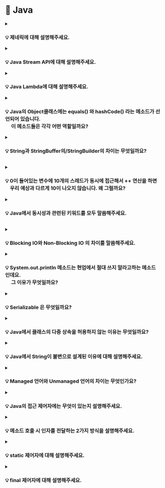 # 📃 Java


<details>
<summary><strong><h3> 💡 제네릭에 대해 설명해주세요. </h3></strong></summary>
<div markdown="1">

    클래스나 메소드에서 사용할 내부 데이터 타입을 컴파일 시에 미리 지정하는 방법

### 📌 제네릭은 왜 사용하나요?
- 제네릭은 컴파일 타임에 타입 검사를 실행하기 때문에, <strong>런타임에 타입 안정성</strong>을 보장한다.  
    (런타임에 발생할 수 있는 ClassCastException을 컴파일 타임에서 체크 가능)

- 제네릭은 미리 타입을 지정하기 때문에, 런타임 시점에서 반환 값에 대한 타입 변환 및 타입 검사에 들어가는 오버헤드를 줄일 수 있다.

<br>

### 📌 제네릭의 변성에 대해 설명해주세요.

    🔥 제네릭은 기본적으로 무공변이다.

    어떠한 T 타입의 공변성을 허용하려면 <? extend T>를 사용한다.
    어떠한 T 타입의 반공변성을 허용하려면 <? super T>를 사용한다.

<br>

### 📌변성과 공변/반공변/무공변에 대해 설명해주세요.

<strong>변성</strong>은 타입의 상속 계층 관계에서 서로 다른 타입 간에 어떤 관계가 있는지를 나타태는 지표이다.

<br>

<strong>공변</strong> : `S` 가 `T` 의 하위 타입이면,
`List<S>` 는 `List<T>` 의 하위 타입이다.

<strong>반공변</strong> : `S` 가 `T`의 하위 타입이면,
T[] 는 S[] 의 하위 타입이다. (공변의 반대) 
`List<T>` 는 `List<S>` 의 하위 타입이다. (공변의 반대)

<strong>무공변</strong> : `S` 와 `T` 는 서로 관계가 없다.
`List<S>` 와 `List<T>` 는 서로 다른 타입이다.

<br>

</div>
</details>

<details>
<summary><strong><h3> 💡 Java Stream API에 대해 설명해주세요.</h3></strong></summary>
<div markdown="1">
</div>

    Stream API는 컬렉션 / 배열에 저장된 요소들을 하나씩 참조하면서 반복적으로 처리할 수 있는 기능을 제공한다.


<br>

### 📌 Java Stream API의 특징에는 무엇이 있나요?


### 1️⃣ 원본의 데이터를 변경하지 않는다.
    Stream API는 원본 데이터를 복사하여 별도의 Stream을 생성하기 때문에 원본 데이터를 변경하지 않는다.


### 2️⃣ Stream은 일회용이다.

    재 사용이 가능한 Collection과 달리, Stream API는 일회용이다.  

만약 닫힌 Stream을 재 사용한다면 IllegalStateException이 발생하게 되므로, 재 사용이 필요한 경우에는 Stream을 다시 생성해주어야 한다.

<br>


### 3️⃣ 내부 반복으로 작업을 처리한다.
외부 반복을 통해 작업하는 Collection과 달리, Stream은 <strong>내부 반복</strong>을 통해 작업을 수행한다.

![Alt text](image-2.png)

    🔥 내부 반복자는 멀티 코어 CPU를 최대한 활용하기 위해, 요소들을 분배시켜 병렬적으로 작업 할 수 있다.

![Alt text](image-3.png)

<br>

### 4️⃣ Stream은 쉬운 병렬 처리를 지원한다.
    parallelStream() 메소드를 호출하여 병렬 Stream을 생성함으로써 손쉽게 병렬 처리할 수 있다.


### 5️⃣ Stream은 지연 연산을 수행한다.

    데이터 처리를 필요로 할 때까지 연산을 지연시키고, 필요한 연산만 수행하여 성능을 최적화할 수 있다.

<br>

스트림 파이프라인을 실행하게 되면 JVM은 곧바로 스트림 연산을 실행시키지 않는다.  

<br>


최소한의 필수적인 작업만을 수행하고자, 즉 지연 연산을 위한 준비작업을 수행한다. 
1. 스트림 파이프라인이 어떠한 중간 연산과 최종 연산으로 구성 되어 있는지 검사한다.  

2. 검사 결과를 바탕으로 JVM은 어떠한 방식으로 최적화를 진행할지 미리 계획하고, 그 계획에 따라 스트림의 개별 요소에 대한 스트림 연산을 수행하게 된다.
   
<br>

🔥 스트림에서 제공하는 최적화 전략으로는 <strong>루프 퓨전</strong>과 <strong>쇼트 서킷</strong>이 대표적이다.

<br>
<details>
<summary><strong>[루프 퓨전]</strong></summary>
<div markdown="1">

<br>

    Stream 파이프라인에서 연속적으로 체이닝된 복수의 스트림 연산을 하나의 연산 과정으로 병합시키는 방법
</div>
</details>

<br>
<details>
<summary><strong>[쇼트 서킷]</strong></summary>
<div markdown="1">
<br>

    불필요한 연산을 의도적으로 수행하지 않음으로써 실행 속도를 높이는 기법
    
    Ex) limit과 같은 쇼트 서킷 연산을 활용하여 스트림의 일부 요소들에 대한 연산을 완전히 생략한다.


<br>

</div>
</details>

<br>
<br>


### 📌 Stream과 for-loop의 성능 차이를 비교해 주세요.

    🔥 일반적으로 for-loop이 Stream보다 빠르다.


<br>

**🤷🏻‍♀️ 왜 for문이 더 빠를까?**

1. Stream은 <strong>매개변수를 통한 값 복사</strong>를 통해 원본 데이터의 불변성을 지원한다.  

    이로 인해 메모리 사용 증가, 복사로 인한 오버헤드 등으로 속도가 상대적으로 느리다.

<br>

2. <strong>Stream은 내부 최적화가 상대적으로 부족하다.</strong> 
   
    for-loop는 오래 전부터 사용되온 문법이기 때문에,
    for-loop에 대한 JIT Compiler의 내부 최적화가 잘 되어있는 반면
    
    Stream은 Java8 이후에 도입된 기능으로, 상대적으로 내부 최적화가 부족하기 때문이다.

<br>

### Stream 사용 시, for-loop 대비 속도 손실을 줄이려면

✅ Collection이 되는 스트림 소스의 크기가 충분히 크거나,     

✅ 컴퓨팅 연산이 CPU-intensive할 정도로 비용이 매우 비싸거나,    

✅ 병렬 스트림을 사용한다면, 스트림 소스인 Collection은 split하기 쉬운 자료 구조여야 하며, 연산이 stateful하지 않아야 한다.

<br>

🔥 가독성 / 유지 보수의 측면과 성능적인 측면을 고려해서 for-loop 또는 Stream을 선택해 사용하자.

<br>
</details>


<details>
<summary><strong><h3> 💡 Java Lambda에 대해 설명해주세요. </h3></strong></summary>
<div markdown="1">
<br>
    
    🔥 함수를 하나의 식으로 표현한 것

<br>

-  **[특징]**
   - 람다식 내에서 사용되는 지역변수는 final이 붙지 않아도 상수로 간주된다.
   - 람다식으로 선언된 변수 명은 다른 변수명과 중복될 수 없다.

<br>

-  **[장점]**  

   <strong> 🤷🏻‍♀️ Java Lambda는 왜 만들어졌고, 어느 때 주로 사용할까요? </strong>

   - 개발자의 의도가 명확히 드러나 가독성이 높아진다.
   - 함수를 만드는 과정 없이 한번에 처리할 수 있어 생산성이 높아진다.
   - 병렬 처리가 용이하다.

<br>

- **[단점]**
  -  람다를 사용하면서 만든 익명 함수는 재 사용이 불가능하다.
  - 디버깅 시 함수 콜 스택 추적이 다소 어렵다

<br>
<br>

### 📌 람다가 사용하는 지역변수는 왜 Effectively Final 이어야 하는가?

<br>

    🔥 지역 변수가 스택에 저장되기 때문에 람다식에서 외부 지역 변수 값을 바로 참조하는 것에 제약이 있어 복사된 값을 이용하게 되는데,   
       이때, 멀티 쓰레드 환경에서 복사 될/복사된 값이 변경 가능 할 경우 이로 인한 동시성 이슈에 대응할 수 없기 때문이다.

<br>
<br>


람다식에는 다음과 같은 규칙이 존재한다.

    1️⃣ 람다식은 외부 block 에 있는 변수에 접근할 수 있다.
    2️⃣ 외부 block 에 있는 변수가 지역 변수 일 경우 final 혹은 *effectively final 인 경우에만 접근이 가능하다

<br>

<details>
<summary><strong>[effectively final]</strong></summary>
<div markdown="1">

<br>

Java 8 에 추가된 syntactic sugar 일종으로, 초기화 된 이후 값이 한번도 변경되지 않았다면 effectively final 이라고 할 수 있다. 


effectively final 변수는 final 키워드가 붙어있지 않았지만 final 키워드를 붙힌 것과 동일하게 컴파일러에서 처리한다. 

</div>
</details>


<br>
<br>


외부 변수로 지역 변수를 이용하는 람다식(Local Capturing lambda)은 다음과 같은 특징이 있다.

<strong>1️⃣ 람다식에서 사용되는 외부 지역 변수는 복사본이다.</strong>   

    → 메소드 내 지역 변수를 참조하는 람다식을 리턴하는 메소드가 있을 경우, 메소드 block 이 끝나면 지역 변수가 스택에서 제거 되므로 추후에 람다식이 수행될 때 참조할 수 없다.
    → 지역 변수를 관리하는 스레드와 람다식이 실행되는 스레드가 다를 수 있다.

<br>

<strong>2️⃣ 🔥 final 혹은 effectively final인 지역 변수만 람다식에서 사용할 수 있다. </strong>

    람다식이 어떤 쓰레드에서 수행될지는 미리 알 수 없다. 
    이 얘기는 곧 외부 지역 변수를 다루는 쓰레드와 람다식이 수행되는 쓰레드가 다를 수 있다는 의미이다.
    
    지역 변수 값을 제어하는 스레드 A, 람다식을 수행되는 스레드 B 가 있다고 가정했을 때 문제는 다음과 같다.

    🙄 람다식에서 사용되는 외부 지역 변수 값이 가장 최신 값으로 복사되어 전달 됐는지 확신할 수 없다.
    왜냐하면 지역 변수는 변경될 수 있고, 지역 변수를 스레드 간에 동기화 해주는 것은 불가능 하기 때문이다. 

    이러한 문제점을 피하기 위해 람다에서 사용되는 외부 지역 변수는 전달되는 복사본이 변경되지 않은 최신 값 임을 보장하기 위해 fianl 혹은 effectively final 이어야 한다.


<br>

</div>
</details>



<details>
<summary><strong><h3> 💡 Java의 Object클래스에는 equals() 와 hashCode() 라는 메소드가 선언되어 있습니다.   
<br> &nbsp;&nbsp; &nbsp; 이 메소드들은 각각 어떤 역할일까요? </h3></strong></summary>
<div markdown="1">

<br>

    equals()는 두 객체의 동일성을 판별한다.
    hashCode()는 객체의 주소를 해싱하여 해시 값을 만든 후 반환한다.

- 두 객체의 <strong>주소</strong>가 같다면 두 객체는 <strong>동일</strong>하다.  
-  두 객체의 <strong>논리적 지위</strong>가 같다면 두 객체는 <strong>동등</strong>하다.

<br>

### 📌hashCode() 를 잘못 오버라이딩하면 Hash Collection의 성능이 떨어질 수가 있습니다. <br> &nbsp; &nbsp; &nbsp;어떤 케이스일 때 그럴 수 있을까요?

    equals()만 오버라이딩 한 경우, 두 객체가 equals()로 동등하지만 hashCode() 값이 다르다면 서로 다른 버킷에 저장될 수 있다.  
    ➡ 버킷에 저장되는 객체의 수 증가 
    ➡ equals() 비교를 수행하는 불필요한 연산도 증가
    ➡ Hash Collection의 조회 성능 저하


🔥 따라서, equals() 메서드를 오버라이딩한 경우에는 반드시 hashCode() 메서드도 함께 오버라이딩 해야한다.

<br>

<details>
<summary><strong>[ Hash Collection과 Hash 충돌 ]</strong></summary>
<div markdown="1">
<br>

Hash Collection은 **<key, value>** 형태로 데이터를 저장한다. 

버킷의 크기(M)는 한정되어 있기 때문에  **`hashCode()`** 를 이용해 key 값을 기준으로 만들어진 해시 값을 M으로 나눈 나머지를 버킷의 인덱스로 사용한다

`int index = x.hashCode() % M;`

<br>

따라서, **해시 충돌**이 발생할 수 있다. 

해시 충돌이 발생할 경우,

- jdk 8 이전 : Linked List 활용한다.

![Alt text](image-4.png)

<br>

- jdk 8 이후: Linked List와 Red Black Tree를 활용한다.  
(충돌 개수가 8개 초과이면 Tree로 변경,    
 &nbsp; 충돌 개수가 6개 미만이면 Linked List로 변경)

![Alt text](image-5.png)


<br>

버킷의 특정 인덱스에 해시 충돌이 존재하는 경우, **`equals()`** 메소드가 사용된다.

<br>

✅ 해시 충돌 상황에서, 객체를 삽입하는 경우

- equals()가 true인 객체가 있다면 해당 객체를 덮어쓴다.  
- equals()가 true인 객체가 없다면, 해당 Entry를 추가한다.  

<br>

✅ 해시 충돌 상황에서, 객체를 조회하는 경우

- equals()가 true인 객체가 있다면 해당 객체를 반환한다.  
- equals()가 true인 객체가 없다면, null을 반환한다.  

<br>
<br>
<br>

</div>
</details>

</div>
</details>


<details>
<summary><strong><h3> 💡 String과 StringBuffer의/StringBuilder의 차이는 무엇일까요?  </h3></strong></summary>
<div markdown="1">

<br>

    String은 불변 클래스이기 때문에 매 연산 시마다 새로운 문자열을 가진 String 인스턴스가 생성되지만,

    StringBuffer / StringBuilder는 가변 클래스이기 때문에 새로운 인스턴스의 생성 없이 문자열 연산이 가능하다.

<br>
<details>
<summary><strong>[ 더 알아보기 ]</strong></summary>
<div markdown="1">
<br>

String 자료형 만으로도, +연산이나 concat()으로 문자열을 추가할 수 있다.   
하지만, 기본적으로 **String 객체는 불변 클래스**이기 때문에 concat()은 동작 수행 후 매번 새로운 String 인스턴스를 반환하고,  
이는 자원 낭비와 성능 저하를 야기한다.

<br>

StringBuffer나 StringBuilder의 경우 버퍼의 크기를 유연하게 조절하는 **가변 클래스**이다.  
두 클래스는 내부적으로 버퍼(buffer)라고 하는 독립적인 공간을 가지기 때문에 버퍼 내에서 문자열 연산을 할 수 있도록 설계되어 있다.  
따라서, 자원 낭비가 없고, 연산 속도도 매우 빠르다는 특징이 있다.  
</div>
</details>

<br>
<details>
<summary><strong>[ 성능을 고려한 문자열 자료형 선택 ]</strong></summary>
<div markdown="1">
<br>

StringBuffer나 StringBuilder를 생성할 경우, buffer의 크기를 지정해줘야 한다.

StringBuffer나 StringBuilder에서 문자열 연산을 할 경우, 마찬가지로 버퍼의 크기를 조절하는 내부적인 연산이 필요하므로,  
많은 양의 문자열 수정이 아니라면 String 객체를 사용하는것이 오히려 나을 수 있다.  
또한, String 클래스는 크기가 고정되어 있으므로 단순한 조회 연산에서는 StringBuffer나 StringBuilder 클래스보다 빠르다.

즉, 문자열 연산 작업이 많을 경우에는 StringBuffer나 StringBuilder를, 그렇지 않은 경우에는 String을 사용하는 것이 좋다.
</div>
</details>

<br>

### 📌 StringBuffer와 StringBuilder의 차이는 무엇일까요?

<br>
    
     ✅ StringBuffer는 동기화를 지원하므로, 멀티 스레드 환경에서 안전하다.
     ✅ StringBuilder는 동기화를 지원하지 않으므로, 싱글 스레드 환경에서의 사용을 가정한다.

<br>

<strong> 🔥 StringBuffer는 메소드에서 synchronized 키워드를 사용하기 때문이다.</strong>
<br>
<details>
<summary><strong>[ Java의 synchronized 키워드 ]</strong></summary>
<div markdown="1">
<br>

synchronized 키워드는 여러 스레드가 동시에 공유 자원에 접근할려고 할 때,   
현재 데이터를 사용하고 있는 스레드를 제외한 나머지 스레드들이 데이터에 접근할 수 없도록 막는 역할을 수행한다.
</div>
</details>


<br>
<br>

### 📌 왜 동기화(synchronized)가 걸려있으면 느린걸까요?
<br>

동기화된 코드 블록이나 메서드는 여러 스레드 간에 상호배제를 위해 <strong>락(lock)</strong>을 사용한다.

1️⃣ 락을 획득하고 반환하는 과정, 스레드 간의 대기 및 깨움 작업 등은 프로그램의 실행 속도를 느리게 만들 수 있다.   

2️⃣ 동기화된 코드에서는 스레드 간의 경합이 발생하여 성능에 영향을 미칠 수 있다.

<br>

### 📌 싱글 스레드로 접근한다는 가정하에선 "StringBuffer" 와 "StringBuilder" 의 성능이 똑같을까요?
    
<br>    


싱글 스레드에서는 스레드 간의 경합이 발생하지 않지만, synchronized 키워드로 동기화된 블록에 진입할 경우,  
<strong>여전히 락을 획득하고 작업을 수행한 후 락을 반환하는 과정</strong>을 거치기 때문에 추가적인 <strong>오버헤드</strong>를 초래한다.

<br>

🔥 따라서, 싱글 스레드 환경에서는 StringBuilder의 성능이 더 좋다.

<br>

    🤷🏻‍♀️ 흐음 포인트)

    싱글 스레드 환경이거나, 비동기를 사용할 일이 없으면 StringBuilder를 쓰는 것이 이상적이라 할 수 있다.
    하지만 현업에서, 자바 어플리케이션은 대부분 멀티 스레드 환경에서 돌아가기 때문에 Thread Safe를 지원하는 StringBuffer로 통일하여 코딩하는것이 좋다. 
    (StringBuffer 와 StringBuilder 속도 차이는 미미하다고 한다.)

</div>
</details>

<br>


<details>
<summary><strong><h3> 💡 0이 들어있는 변수에 10개의 스레드가 동시에 접근해서 ++ 연산을 하면 <br> &nbsp; &nbsp; 우리 예상과 다르게 10이 나오지 않습니다. 왜 그럴까요? </h3></strong></summary>
<div markdown="1">

    🔥 여러 스레드가 동시에 변수에 접근하여 증가 연산을 수행할 때, 
       경쟁 상태(race condition)로 인해 예상과 다른 결과가 나타날 수 있다.

<br>
    
### 📌 경쟁 상태는 무엇인가요?
    
    🔥 경쟁 상태는 여러 스레드가 공유된 자원에 동시에 접근할 때 발생하는 문제이다.

    예를 들어, 여러 스레드가 동시에 변수에 접근하여 값을 증가시키는 경우,
    스레드 간의 실행 순서나 시간 차 등에 따라 의도하지 않은 결과가 발생할 수 있다.
    
<br>


### 📌 ++ 연산은 구체적으로 어떤 행위들로 이루어져 있을까요?

++ 연산은 다음 세 가지 단계로 구성된다.
  
   1. 메모리에서 해당 값을 가져온다.  
   2. 해당 값에 1을 더한다.  
   3. 더한 값을 메모리에 덮어 씌운다.  

<br>

➡ 이 단계들은 각각의 스레드에 의해 수행되지만, 스레드들은 **동시에** 이러한 단계를 수행한다.  
➡  따라서, 이러한 상황에서 **스레드 간의 실행 순서와 시간 차**에 따라 예상과 다른 결과가 나타날 수 있다.

<br>

### 📌 이 문제를 해결하려면 어떻게 해야할까요?

    🔥 경쟁 상태를 해결하기 위해 동기화 기법을 사용할 수 있다.

**동기화**를 통해 스레드 간 **상호 배제**를 보장하고, 정확한 실행 순서를 유지할 수 있다.     
<br>

예를 들면, **상호 배제**를 위해 **락(lock)** 이라는 동기화 기법을 사용하여 한 번에 하나의 스레드만 변수에 접근하도록 제어할 수 있다.   
(+ 다른 동기화 기법으로는 세마포어와, 뮤텍스가 있다.)


<br>

### 📌 `synchronized` 키워드는 이 문제를 어떻게 해결하는걸까요?

    1️⃣ `synchronized` 키워드를 사용하면 메소드나 코드 블록을 동기화할 수 있다.  
    2️⃣ 동기화된 메소드나 코드 블록에는 오직 하나의 스레드만 접근할 수 있으며, 다른 스레드는 대기 상태에 있게 된다.  
    3️⃣ 진입한 스레드가 연산을 수행하고 나면, 다른 스레드들은 대기 상태에서 벗어나서 순차적으로 실행된다.  

    ➡ 이를 통해 스레드 간의 경쟁 상태를 방지하고, 정확한 실행 순서를 유지할 수 있다.

<br>
<br>

</div>
</details>

<details>
<summary><strong><h3> 💡 Java에서 동시성과 관련된 키워드를 모두 말씀해주세요. </h3></strong></summary>
<div markdown="1">

    🔥 동시성과 관련된 예약어에는 synchronized와 volatile가 있다.

<br>

### 📌 **`volatile` 키워드는 어떤 키워드일까요?**

<br>

volatile 키워드는 변수를 '**Main Memory**에 저장하겠다고 명시하는 것이다.  
→ avolatile 키워드는 Java 변수를 Main Memory에 저장하고, 읽어오기 때문에, **변수 값 불일치 문제**를 해결할 수 있다. **(가시성 보장 O)**

<br>

### 📌 **`volatile`** 키워드는 `가시성`을 보장해준다고 하는데, 이게 어떤 말일까요?

<br>

**🤷🏻‍♀️ `volatile` 키워드를 사용하지 않는다면?**

멀티 스레드 환경에서는 작업을 수행하는 동안, `성능 향상`을 위해 Main Memory에서 읽은 변수 값을 CPU Cache에 저장한다.  
따라서, 각 CPU Cache에 저장된 값이 다르기 때문에 스레드가 변수 값을 읽어올 때 **변수 값 불일치 문제**가 발생하게 된다. **(가시성 보장 X)**

![Alt text](image-7.png)


<br>


**[ 동기화의 기능 ]**

1. 배타적 실행을 보장한다. (**상호 배제** ⇒ **`syncronized`**)

2. 한 스레드에서 발생한 변수의 변경 사항이 다른 스레드에게 즉시 반영되어        
    최신 값을 얻을 수 있도록 한다. (**가시성** ⇒ **`volatile`**)

🔥  
**`syncronized`** **상호 배제**와 **가시성**을 모두 지원한다.  
⇒ lock을 통해 상호 배제 지원  
⇒ 코드 블록에 진입하기 전 CPU Cache와 Main Memory 값을 동기화 하여 가시성 지원

**`volatile` 가시성**만을 지원한다.  
⇒ 변수에 대한 read / write작업이 **Main Memory**에서 이루어짐을 명시하여 가시성 지원


<br>

### 📌 volatile은 어떤 상황에서 쓸 수 있을까요?

   1. 멀티 스레드 환경에서 하나의 스레드만 변수를 read / write하고, 나머지 스레드는 read만 하는 상황에서   
**가시성**을 보장해야 할 때 사용한다.  
    ⇒  여러 스레드가 write하는 상황에서 **`volatile`** 는 적합하지 않으며, 이 경우 **`synchronized`** 를 사용해 상호 배제를 보장해야 한다.

   2. CPU Cache보다 Main Memory 에서 read / wirte 비용이 더 크기 때문에 **가시성**을 보장해야 하는 경우에만 **`volatile`** 를 사용하는 것이 좋다.


   3. **`volatile`** 로 선언된 변수가 있는 코드는 최적화되지 않으므로, **가시성**이 중요한 경우에만 사용하는 것이 좋다.


</div>
</details>

<br>


<details>
<summary><strong><h3> 💡 Blocking IO와 Non-Blocking IO 의 차이를 말씀해주세요. </h3></strong></summary>
<div markdown="1">
<br>

    어떤 스레드가 I/O 작업을 요청한 경우,
    Blocking I/O ➡ I/O 작업이 완료될 때까지 대기하면서 다른 작업을 수행하지 못한다.
    Non-Blocking I/O ➡ I/O 작업을 시작한 후에도 다른 작업을 수행할 수 있다.

<br>

### 📌 Blocking I/O 가 일어나면 스레드에는 무슨 일이 생길까요?

    1️⃣ 스레드가 블로킹 I/O 작업을 요청한다.
    2️⃣ 커널은 I/O 작업을 시작하도록 요청받는다.
    3️⃣ 해당 스레드는 I/O 작업의 완료를 기다리는 동안 대기 상태에 머무르게 된다.  
    4️⃣ I/O 작업이 완료되면 커널은 스레드에게 작업 결과를 반환한다.
    5️⃣ 스레드는 작업 결과를 받아온 후 다음 동작을 수행한다.  


<br>

### 📌 스레드가 멈춰있는 동안 CPU는 어떻게 될까요?  

<br>

### 🤷🏻‍♀️ 블로킹 I/O가 발생하여 스레드가 대기 상태에 머물러 있는 동안..
<hr>

### **싱글 스레드 환경에서는,**  
다른 작업을 수행할 수 있는 스레드가 없으므로, **CPU는 아무 작업도 수행하지 않는다.**    
I/O 작업이 완료되면 스레드는 작업 결과를 받아온 후 다음 동작을 수행한다.

<br>

### **멀티 스레드 환경에서는,**  
CPU는 **다른 실행 가능한 스레드에게 CPU 시간을 할당하여 다른 작업을 수행한다.**    
I/O 작업이 완료된 스레드는 실행 대기 상태로 전환되어 CPU 시간을 기다리다가,  
CPU 스케줄러가 해당 스레드에게 CPU 시간을 할당할 때, 작업 결과를 받아온 후 다음 동작을 수행한다.

<br>

### 📌 스레드를 늘리면 단점이 무엇일까요?

- 자원 사용량 증가
- 컨텍스트 스위칭 비용 증가
- 관리 및 디버깅의 어려움


<br>

<details>
<summary><strong>[ 톰캣은 어떻게 Blocking I/O 방식을 사용하면서도 CPU 활용을 향상 시키고,  많은 스레드 사용의 단점을 극복했을까? ]</strong></summary>
<div markdown="1">

<br>

**톰캣은 일반적으로 Blocking I/O 방식을 사용하기 때문에 CPU 활용을 향상시키기 위해 수백 개의 스레드를 활용한다.**

그러나 스레드를 너무 많이 생성하는 것은 위와 같은 단점을 가질 수 있다.

이를 극복하기 위해 톰캣은 **스레드 풀(Thread Pool)** 을 활용한다.  
스레드 풀을 통해 미리 생성된 스레드들을 관리하고, 요청이 들어올 때마다 해당 스레드를 할당하여 작업을 처리한다.   
작업 처리가 완료되면 스레드는 풀로 반환되어 재사용 된다.

스레드 풀을 사용함으로써 스레드 생성 및 제거에 따른 오버헤드를 줄이고, 자원을 효율적으로 활용할 수 있다.   
또한, 스레드 관리와 디버깅이 용이해지며 작업 처리를 조절할 수 있는 작업 큐와의 결합도 가능하다.

<br>
<br>
<br>

</div>
</details>
  
</div>
</details>



<details>
<summary><strong><h3> 💡 System.out.println 메소드는 현업에서 절대 쓰지 말라고하는 메소드인데요. <br> &nbsp;&nbsp;&nbsp;&nbsp; 그 이유가 무엇일까요? </h3></strong></summary>
<div markdown="1">

<br>

    System.out.println()은 Java에서 표준 출력을 위해 사용되는 메서드 중 하나로,

    ✅ Blocking I/O 방식으로 작동한다.
    ✅ println()에서 내부적으로 호출하는 newLine()은 syncronized 메소드이다.

<br>

이러한 이유로, 현업에서는 System.out.println 대신 **Log4j나 SLF4J와 같은 로깅 프레임워크**를 사용하는 것이 권장된다.  

로깅 프레임워크는 출력 레벨을 설정할 수 있어서 필요한 정보만 출력할 수 있으며, 출력 방법도 다양하게 설정할 수 있어서 유연성이 높다.   
또한, 멀티스레드 환경에서도 안전하게 사용할 수 있다.


<br>

### 📌 synchronized 가 Blocking IO 와 만나면 어떻게 환장의 성능하락을 만들 수 있는걸까요?  

<br>

synchronized 블록은 한 번에 하나의 스레드만이 진입할 수 있는 **임계 영역**으로 제한되고,   
**synchronized 블록 내에서 Blocking I/O 호출이 발생하면** 스레드는 해당 I/O 작업이 완료될 때까지 기다려야 한다.    

syncronized 블록은 임계 영역이므로, **다른 스레드 역시 해당 블록에 접근할 때 대기**해야 한다.  
결과적으로, 다른 스레드들은 해당 블록에 접근하기 위해 블로킹 작업이 완료될 때까지 기다려야 하므로 CPU 자원이 낭비되며,   
프로그램의 처리량이 감소할 수 있다.  

특히, Blocking I/O를 자주 수행하거나, 많은 스레드가 동시에 Blocking I/O를 사용하는 경우 이러한 성능 저하가 더욱 두드러질 수 있다.

<br>
<br>


</div>
</details>




<details>
<summary><strong><h3>💡 Serializable 은 무엇일까요? </h3></strong></summary>
<div markdown="1">
<br>

    🔥  자바 직렬화 기능을 사용할 수 있도록 하는 마커 인터페이스이다.
    
<br>


### 📌 직렬화 / 역직렬화란 무엇인가요?

    🔥 객체를 바이트 스트림으로 변환하는 과정을 직렬화라고 한다.
       반대로, 바이트 스트림을 객체로 변환하는 과정은 역직렬화라고 한다.  

<br>

### 📌 직렬화의 포맷엔 무엇이 있을까요?

    JSON, XML, ETC ....

</div>
</details>


<details>
<summary><strong><h3> 💡 Java에서 클래스의 다중 상속을 허용하지 않는 이유는 무엇일까요?</h3></strong></summary>
<div markdown="1">

<br>

    🔥 클래스의 다중 상속을 지원하면 다이아몬드 문제가 발생할 수 있기 때문이다.


![Alt text](image-9.png)

1️⃣ Person 클래스는 추상 클래스로, **`walk()`** 라는 추상 메소드를 정의하고 있다고 가정하자.  
2️⃣ Father 클래스와 Mother 클래스는 Person 클래스를 상속받아, **`walk()`** 라는 추상 메소드를 오버라이딩하여, 각각 구현하고 있다.  
3️⃣ Child 클래스가 Fater 클래스와 Mother 클래스를 다중 상속 받고 있다면?   
4️⃣  Child 클래스의 walk()는 Father 클래스의 walK()와 Mother 클래스의 walk() 중 어떤 것을 상속 받아야 할까? 🤷🏻‍♀️

➡ **`컴파일 에러`**
### **다이아몬드 문제 🙄** 

 <br>


### 📌 인터페이스는 다중 상속이 가능한데, 클래스만 다중 상속을 허용하지 않은 이유가 있을까요?

    ✅ 클래스의 경우
    다중 상속 시 메소드의 구현 내용 충돌로 인해 다이아몬드 문제가 발생할 소지가 있지만 

    ✅ 인터페이스의 경우
    메소드의 선언부만 작성하고 구현부는 작성하지 않기 때문에,
    다중 상속으로 메소드가 겹치더라도 실질적인 구현은 클래스에서 담당하므로
    다이아몬드 문제가 발생할 소지가 없다.
    
    이러한 이유로, 인터페이스는 다중 상속이 허용되고, 클래스는 다중 상속이 허용되지 않는다.

</div>
</details>


<details>
<summary><strong><h3> 💡 Java에서 String이 불변으로 설계된 이유에 대해 설명해주세요. </h3></strong></summary>
<div markdown="1">


### 1️⃣ **String Constant Pool**

Java에서 String은 자주 사용되는 자료형이다.

따라서, Java에서는 JVM에 **String Constant Pool**이라는 독립적인 영역을 만들어 문자열 리터럴을 저장한다.   
Java에서 문자열은 불변이기 때문에, JVM은 각 문자열 리터럴의 복사본 하나만 **String Constant Pool**에 저장하여 문자열에 할당된 메모리 양을 최적화 한다.

**`문자열 리터럴을 캐싱하고 재사용`** 하면 **힙 공간을 많이 절약**하고, 성능 상의 이점을 얻을 수 있다.

![Alt text](<Untitled (18).png>)


### 2️⃣ **보안**

String 자료형은 사용자 이름, 암호, 연결 URL, 네트워크 연결 등과 같은 민감한 정보를 저장하기 위해 Java 애플리케이션에서 널리 사용 되고 있다.   

따라서, 만일 String 객체가 불변이 아니라면 **보안 상의 큰 문제를 야기**할 수 있다.


### 3️⃣ **Thread-safe**

String 객체는 불변 객체로, 내부 상태를 변경할 수 없으므로, 동시에 여러 스레드가 해당 객체에 접근하더라도 스레드 간의 동기화 문제가 발생하지 않는다. 따라서 추가적인 동기화 메커니즘을 구현할 필요가 없어진다.  

스레드가 문자을 변경하면 문자열 리터럴을 수정하는 대신 **String Constant Pool**에 새 문자열 리터럴이 생성되기 때문에 스레드 안전성을 보장할 수 있다.


<br>
<br>

### 📌 new String()과 리터럴 문자열("")의 차이에 대해 설명해주세요.

    new String()은 새로운 문자열 객체를 힙 영역에 할당한다.  
    리터럴 문자열("")은 힙 영역 내부의 String Constant Pool에 저장된다.  

    new String()은 새로운 String 객체를 생성한다.  
    리터럴 문자열("")은 이미 String Constant Pool에 있는 동일한 값을 가진 문자열을 참조한다.  

    new String()은 객체를 생성하는 추가적인 오버헤드가 발생한다.  
    리터럴 문자열("")은 String Constant Pool에서 문자열을 찾기 때문에 빠르게 접근할 수 있다.   


<details>
<summary><strong>[String Constant Pool도 GC의 대상이 될까?]</strong></summary>
<div markdown="1">

<br>

String Constant Pool은 원래 Permanent 영역에 위치했었는데,   
이 영역은 사이즈가 고정된 메모리 영역이기 때문에 종종 OOM(Out Of Memory)문제가 발생했다고 한다.  

이러한 이유로, Java 8부터는 Heap 영역으로 위치를 옮겼고, String Constant Pool에 존재하는  
**참조되지 않는** 문자열은 GC의 대상이 될 수 있게 되었다.


</div>
</details>

<br>

### 📌 String에서 equals()와 == 의 차이점은 무엇인가요?

<br>

    🙋🏻‍♀️ String에서 ...

    equals()는 비교하고자 하는 두 대상의 값이 같은지 판별한다.
    == 연산자는 비교하고자 하는 두 대상의 주소 값이 같은지 판별한다.


    String str1 = "Hello";
    String str2 = "Hello";
    🔥 str1과 str2는 문자열 리터럴이므로, 동일한 주소를 참조한다.
    🔥 str1과 str2는 동일한 값을 가진다.

    String str3 = new String("Hello");
    String str4 = new String("Hello");
    🔥 str3과 str4는 "Hello"라는 값을 가진 각각의 객체가 생성된다.
    ➡ str3과 str4가 참조하는 주소는 다르다.
    🔥 str3과 str4는 동일한 값을 가진다.

    System.out.println(str1 == str2); // true

    System.out.println(str3 == str4); // false
    System.out.println(str3.equals(str4)); // true

    System.out.println(str1 == str3); // false
    System.out.println(str3.equals(str1)); // true

</div>
</details>

<details>
<summary><strong><h3> 💡 Managed 언어와 Unmanaged 언어의 차이는 무엇인가요? </h3></strong></summary>
<div markdown="1">

<br>

> 🔥  [ 분류 기준 ] **→** Heap 영역 관리 주체



### Managed 언어  
런타임 환경이 Heap 영역을 관리한다.    
ex) Java, Python, C#


### Unmanaged 언어
개발자가 직접 Heap 영역을 관리한다.  
ex) C, C++


<br>


### 📌 각각의 장단점을 설명해주세요.

### Managed 언어  

**😉 장점**
- **편리성**   
메모리 할당과 해제를 개발자가 직접 관리하지 않아도 되므로 개발이 간편하다.  

- **이식성**  
실행 환경에 맞춰서 코드를 컴파일하므로, 여러 플랫폼에서 동일한 코드를 실행할 수 있다.

- **안정성**
메모리 관리를 런타임 환경에 위임하기 때문에 메모리 누수 문제에서 보다 자유롭다.

<br>

**😅 단점**
- **성능**    
메모리 관리를 런타임 시스템에 위임하기 때문에 실행 속도가 상대적으로 느릴 수 있다.

- **제한**   
    - 개발자가 직접 메모리를 제어할 수 있는 자유도가 상대적으로 제한된다.
    - 메모리 해제 시점을 정확하게 예측하거나 제어할 수 없다.

<br>

### Unmanaged 언어

**😉 장점**
- **성능**   
직접 메모리를 제어하기 때문에 실행 속도가 빠르다.

- **자유도**  
개발자가 메모리를 직접 제어하므로, 더 많은 기능과 최적화가 가능하다.

- **시스템 레벨 접근**  
하드웨어와 직접 상호작용해야 하는 시스템 프로그래밍에 적합하다.

<br>

**😅 단점**
- **이식성**    
 특정 플랫폼에 종속적이므로, 다른 플랫폼으로 이식하기 어려울 수 있다.

- **안정성**   
개발자의 부주의로 인해 메모리 누수, 포인터 오류 등이 발생할 수 있다.

<br>

</div>
</details>

<details>
<summary><strong><h3> 💡 Java의 접근 제어자에는 무엇이 있는지 설명해주세요. </h3></strong></summary>
<div markdown="1">
<br>

![Alt text](image-10.png)

**private** : 같은 클래스 내에서만 접근 가능   
**default** : 같은 패키지 내에서만 접근 가능 (접근 제어자를 명시하지 않은 경우의 기본 값)  
**protected** : 같은 패키지 내에서, 그리고 다른 패키지의 자식 클래스에서 접근 가능  
**public** : 접근 제한 X


<br>

<details>
<summary><strong>[ 접근 제어자를 사용하는 이유]</strong></summary>
<div markdown="1">

- **캡슐화**  
    접근 제어자를 통해 **클래스의 내부 구현을 외부에 감추고, 외부에서 직접적으로 접근할 수 없게 함**으로써 캡슐화를 구현할 수 있다.   

    → 코드의 안정성과 유지보수성 향상

- **정보 은닉**  
    접근 제어자를 사용하여 내부 구현의 세부 사항을 숨길 수 있다.  

    이렇게 하면 클래스의 사용자들은 클래스 내부 구현에 대한 세부 정보를 알 필요 없이 공개된 인터페이스만 이용하여 객체와 상호작용할 수 있다.

- **보안성 강화**  
접근 제어자를 사용하여 중요한 데이터나 기능을 보호할 수 있다.  

    특히, private 접근 제어자를 사용하여 해당 멤버에 대한 외부 접근을 막을 수 있다. 
이를 통해 객체 내부의 불필요한 변경을 방지하고, 객체 상태를 일관되게 유지할 수 있습니다.

<br>
<br>


</div>
</details>
</div>
</details>


<details>
<summary><strong><h3> 💡 메소드 호출 시 인자를 전달하는 2가지 방식을 설명해주세요. </h3></strong></summary>
<div markdown="1">

<br>

### Call by Value
메소드 호출 시에 인자로 전달한 **값이 복사**되어 전달되는 방식.

메서드 내부에서 전달된 인자의 값을 변경하더라도 원본 변수에는 영향을 주지 않는다.

<br>

### Call by Reference
메소드 호출 시에 인자로 전달되는 변수의 **참조(메모리 주소)** 가 전달되는 방식

메서드 내부에서 전달된 인자의 값을 변경하면 원본 변수에도 직접 영향을 준다. 

<br>

### 📌 Java는 Call By Value , Call By Reference 중 어떤 방식을 사용할까요? 
<br>

    🔥 Java는 오직 Call By Value로만 동작한다.


<br>

Java에서는 메서드 호출 시에 인자로 전달되는 객체의 참조(메모리 주소)가 **복사된 값**이 전달된다.

따라서 객체를 메서드에 인자로 전달할 때, 해당 객체의 내부 상태를 변경하는 것이 가능하며  
이로 인해, Call By Reference로 착각할 수 있다.

그러나 중요한 점은 인자로 전달되는 것은 **객체의 참조(메모리 주소)가 복사된 값**이라는 것이다.  

복사된 참조를 통해 객체의 내부 상태를 변경하면 원본 객체에도 영향을 주지만, 인자로 전달된 객체의 참조 자체를 변경하는 것은 불가능하다.

**즉, Java는 오직 Call By Value로만 동작한다.**

</div>
</details>



<details>
<summary><strong><h3> 💡 static 제어자에 대해 설명해주세요. </h3></strong></summary>
<div markdown="1">

<br>

    🔥 static 제어자를 ...
       ➡ 변수에 사용하면 해당 변수를 클래스 변수로 만든다.  
       ➡ 메소드에 사용하면 해당 메소드를 클래스 메소드로 만든다.
       ➡ 초기화 블럭에도 사용할 수 있다.

    🔥 static 제어자는 ...
       ➡ 클래스가 메모리에 올라갈 때 생성되고, 프로그램이 종료될 때 소멸한다.  
       ➡ 프로그램 시작시 최초에 단 한 번만 생성되고 초기화 된다.   
       ➡ 인스턴스를 생성하지 않고도 바로 사용할 수 있다.  
       ➡ 해당 클래스의 모든 인스턴스가 공유한다.  
       ➡ static 멤버는 method 영역에 생성된다.  

<br>

### 📌 static 제어자 사용의 장점과 단점을 각각 설명해주세요.

<br>

### 😉 장점

- **메모리 효율성**  
    static 멤버는 프로그램이 실행되는 동안 메모리에 단 한 번만 할당되므로 메모리 사용을 효율적으로 관리할 수 있다.


- **전역적인 접근성**  
    인스턴스를 생성하지 않고도 바로 사용할 수 있기 때문에 속도가 빠르다.

- **공유 데이터**  
  static 변수는 해당 클래스의 모든 인스턴스가 공유하므로,  
  한 인스턴스에서 변경하면 다른 인스턴스에서도 해당 변경 사항이 반영된다. 
  

### 😅 단점

- **메모리 낭비**  
static 멤버는 프로그램이 실행되는 동안 메모리를 계속 점유하므로,  
너무 많은 static 변수를 사용하면 메모리 낭비가 발생할 수 있다.

- **상태 의존성**   
 static 변수나 메소드는 인스턴스와 독립적으로 동작하기 때문에 해당 클래스의 인스턴스 상태에 의존하지 않는다.   

    ➡ 이로 인해 객체 지향 프로그래밍의 장점 중 하나인 **캡슐화**와 객체 간의 상호작용이 제한될 수 있다.


- **스레드 안전성**  
  멀티 스레드 환경에서 static 변수를 사용할 때 **동시성 문제**가 발생할 수 있다. 

- **상속과 오버라이딩**    
  static 메서드는 오버라이딩이 불가능하다.   
  자식 클래스에서 동일한 시그니처를 가진 메서드를 정의하더라도 부모 클래스의 static 메서드를 숨기는 효과만 있을 뿐, 오버라이딩과 다형성이 적용되지 않는다.

- **테스트의 어려움**  
  static 멤버는 다른 클래스나 메서드에 의해 호출되는 경우가 많기 때문에 테스트가 어려울 수 있다.
  
<br>
</div>
</details>


<details>
<summary><strong><h3> 💡 final 제어자에 대해 설명해주세요. </h3></strong></summary>
<div markdown="1">

<br>

    🔥 final 키워드는 '변경할 수 없다'는 의미로 사용된다. 

    - 필드에 final을 붙이면 값을 변경할 수 없는 상수가 된다.  
    - 메소드에 final을 붙이면 해당 메소드는 오버라이딩을 통한 재정의를 할 수 없다.  
    - 클래스에 final을 붙이면 해당 클래스는 다른 클래스가 상속받을 수 없다.  

<br>

### 📌 final VS static final의 차이를 설명해주세요
    
<br>

    🔥 final ➡ 변수나 메서드가 변경될 수 없음을 나타낸다
                즉, 한 번 초기화되면 이후에 값을 변경할 수 없다.

    🔥 static final ➡ 정적 변수를 선언할 때 사용되며, 💥불변하는 상수💥를 정의하는데 주로 사용된다.

<br>

어떤 클래스의 **final**로 선언된 필드를 생성자를 통해 초기화 하는 경우,   
그 클래스의 인스턴스는 서로 다른 필드 값을 가질 수 있지만, 각 인스턴스의 해당 필드 값을 변경할 수는 없다.

어떤 클래스의 **static final**로 선언된 필드는 모든 인스턴스에서 같은 값을 가지며, 
해당 필드 값을 변경할 수 없다.

(+) **static final**은 JVM의 Method Area에 Constant Pool에 저장된다.


</div>
</details>